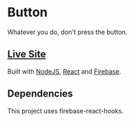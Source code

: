 # Button

Whatever you do, don't press the button.

## [Live Site](https://simondmc.com/button)
Built with [NodeJS](https://nodejs.org), [React](https://react.com) and [Firebase](https://firebase.com).

## Dependencies
This project uses firebase-react-hooks.